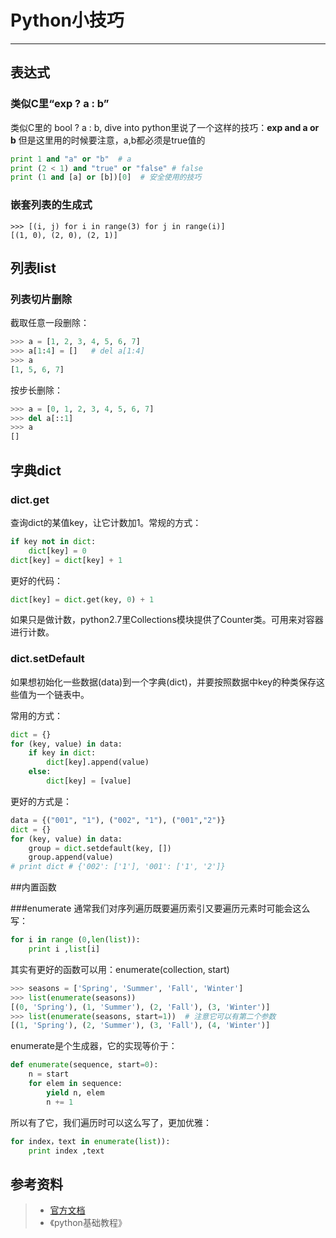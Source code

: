 # Python小技巧
---

## 表达式

### 类似C里“exp ? a : b”
类似C里的 bool ? a : b, dive into python里说了一个这样的技巧：**exp and a or b**
但是这里用的时候要注意，a,b都必须是true值的
```python
print 1 and "a" or "b"  # a
print (2 < 1) and "true" or "false" # false
print (1 and [a] or [b])[0]  # 安全使用的技巧
``` 

### 嵌套列表的生成式

	>>> [(i, j) for i in range(3) for j in range(i)]
	[(1, 0), (2, 0), (2, 1)]


## 列表list

### 列表切片删除
截取任意一段删除：
```python
>>> a = [1, 2, 3, 4, 5, 6, 7]
>>> a[1:4] = []   # del a[1:4]
>>> a
[1, 5, 6, 7]
```
按步长删除：
```python
>>> a = [0, 1, 2, 3, 4, 5, 6, 7]
>>> del a[::1]
>>> a
[]
```


## 字典dict

### dict.get
查询dict的某值key，让它计数加1。常规的方式：
```python
if key not in dict:
    dict[key] = 0
dict[key] = dict[key] + 1
```
更好的代码：
```python
dict[key] = dict.get(key, 0) + 1
```
如果只是做计数，python2.7里Collections模块提供了Counter类。可用来对容器进行计数。

### dict.setDefault
如果想初始化一些数据(data)到一个字典(dict)，并要按照数据中key的种类保存这些值为一个链表中。

常用的方式：
```python
dict = {}
for (key, value) in data:
    if key in dict:
        dict[key].append(value)
    else:
        dict[key] = [value]
```
更好的方式是：
```python
data = {("001", "1"), ("002", "1"), ("001","2")}
dict = {}
for (key, value) in data:
    group = dict.setdefault(key, [])
    group.append(value)
# print dict # {'002': ['1'], '001': ['1', '2']}
```

##内置函数

###enumerate
通常我们对序列遍历既要遍历索引又要遍历元素时可能会这么写：
```python
for i in range (0,len(list)): 
    print i ,list[i]
```
其实有更好的函数可以用：enumerate(collection, start)
```python
>>> seasons = ['Spring', 'Summer', 'Fall', 'Winter']
>>> list(enumerate(seasons))
[(0, 'Spring'), (1, 'Summer'), (2, 'Fall'), (3, 'Winter')]
>>> list(enumerate(seasons, start=1))  # 注意它可以有第二个参数
[(1, 'Spring'), (2, 'Summer'), (3, 'Fall'), (4, 'Winter')]
```
enumerate是个生成器，它的实现等价于：
```python
def enumerate(sequence, start=0):
    n = start
    for elem in sequence:
        yield n, elem
        n += 1
```
所以有了它，我们遍历时可以这么写了，更加优雅：
```python
for index，text in enumerate(list)): 
    print index ,text
```


## 参考资料
> + [官方文档](https://docs.python.org/2/tutorial/index.html)
> + 《python基础教程》
